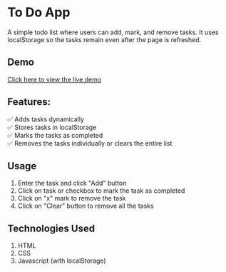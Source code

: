 # To Do App

A simple todo list where users can add, mark, and remove tasks. It uses localStorage so the tasks remain even after the page is refreshed.

## Demo  
[Click here to view the live demo](https://shreeraj10.github.io/todo-app/)

## Features:
✅ Adds tasks dynamically <br>
✅ Stores tasks in localStorage <br>
✅ Marks the tasks as completed <br>
✅ Removes the tasks individually or clears the entire list

## Usage
1. Enter the task and click "Add" button
2. Click on task or checkbox to mark the task as completed
3. Click on "x" mark to remove the task
4. Click on "Clear" button to remove all the tasks

## Technologies Used
1. HTML
2. CSS
3. Javascript (with localStorage)
